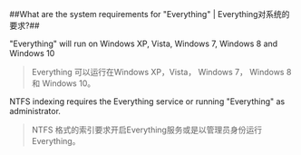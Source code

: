 ##What are the system requirements for "Everything" | Everything对系统的要求?##

"Everything" will run on Windows XP, Vista, Windows 7, Windows 8 and Windows 10

> Everything 可以运行在Windows XP，Vista， Windows 7， Windows 8 和 Windows 10。

NTFS indexing requires the Everything service or running "Everything" as administrator.

> NTFS 格式的索引要求开启Everything服务或是以管理员身份运行Everything。